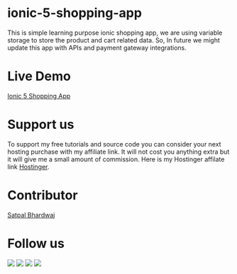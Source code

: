 # ionic-5-shopping-app
This is simple learning purpose ionic shopping app, we are using variable storage to store the product and cart related data. So, In future we might update this app with APIs and payment gateway integrations.

# Live Demo
[Ionic 5 Shopping App](https://sbsharma.com/ionic-shopping-cart-app/)

# Support us
To support my free tutorials and source code you can consider your next hosting purchase with my affiliate link. It will not cost you anything extra but it will give me a small amount of commission. Here is my Hostinger affilate link [Hostinger](https://www.hostg.xyz/SH6KQ).


# Contributor 
[Satpal Bhardwaj](https://sbsharma.com/ionic/)

# Follow us
<a target="_blank" href="https://www.facebook.com/Sbsharma-2798360506847821"><img src="https://img.shields.io/badge/Facebook-1877F2?style=for-the-badge&logo=facebook&logoColor=white"></a>
<a target="_blank" href="https://twitter.com/Ss101Bhardwaj"><img src="https://img.shields.io/badge/Twitter-1DA1F2?style=for-the-badge&logo=twitter&logoColor=white"></a>
<a target="_blank" href="https://www.linkedin.com/in/satpal-bhardwaj-5a76b4134"><img src="https://img.shields.io/badge/LinkedIn-0077B5?style=for-the-badge&logo=linkedin&logoColor=white"></a>
<a target="_blank" href="https://codepen.io/sb_sharma"><img src="https://img.shields.io/badge/Codepen-000000?style=for-the-badge&logo=codepen&logoColor=white"></a>
